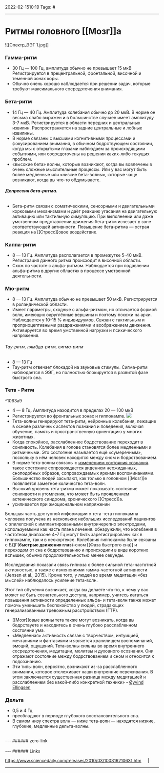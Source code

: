 2022-02-1510:19
Tags: #

---
# Ритмы головного [[Мозг]]а
![[Спектр_ЭЭГ 1.jpg]]
### **Гамма-ритм** 
- 30 Гц — 100 Гц, амплитуда обычно не превышает 15 мкВ Регистрируется в прецентральной, фронтальной, височной и теменной зонах коры.
- Обычно очень хорошо наблюдается при решении задач, которые требуют максимального сосредоточения внимания.

### Бета-ритм
- 14 Гц — 40 Гц. Амплитуда колебания обычно до 20 мкВ. В норме он весьма слабо выражен и в большинстве случаев имеет амплитуду 3-7 мкВ. Регистрируется в области передних и центральных извилин. Распространяется на задние центральные и лобные извилины.
- В норме связаны с высшими когнитивными процессами и фокусированием внимания, в обычном бодрствующем состоянии, когда мы с открытыми глазами наблюдаем за происходящими событиями, или сосредоточены на решении каких-либо текущих проблем.
- «высокие бета» волны, которые возникают, когда вы вовлечены в очень сложные мыслительные процессы. Или у вас могут быть более медленные или «низкие бета-волны», которые чаще возникают, когда вы что-то обдумываете.  
###### **Депрессия бета-ритма.**
- Бета-ритм связан с соматическими, сенсорными и двигательными корковыми механизмами и даёт реакцию угасания на двигательную активацию или тактильную симуляцию. При выполнении или даже умственном представлении движения бета-ритм исчезает в зоне соответствующей активности. Повышение бета-ритма — острая реакция на [[Стресс]]овое воздействие.

### Каппа-ритм
- 8 — 13 Гц. Амплитуда располагается в промежутке 5-40 мкВ. Регистрация данного ритма происходит в височной области.
- Схож по частоте с альфа-ритмом. Наблюдается при подавлении альфа-ритма в других областях в процессе умственной деятельности.

### Мю-ритм
- 8 — 13 Гц. Амплитуда обычно не превышает 50 мкВ. Регистрируется в роландической области.
- Имеет параметры, сходные с альфа-ритмом, но отличается формой волн, имеющих округлённые вершины и поэтому похожи на арки. Наблюдается у 10-15 % индивидуумов. Связан с тактильным и проприоцептивными раздражениями и воображением движения. Активируется во время умственной нагрузки и психического напряжения.
###### Тау-ритм, лямбда-ритм, сигма-ритм
- 8 — 13 Гц
- Тау-ритм отвечает блокадой на звуковые стимулы. Сигма-ритм наблюдается в ЭЭГ, но полностью блокируется в развитой фазе быстрого сна.

### Тета - Ритм

^1063a9

- 4 — 8 Гц. Амплитуда находится в пределах 20 —  100 мкВ
- Регистрируется во фронтальных зонах и гиппокампе.
![](https://upload.wikimedia.org/wikipedia/commons/5/58/Normal_EEG_of_mouse.png)
- Тета-волны генерируют тета-ритм, нейронные колебания, лежащие в основе различных аспектов познания и поведения, включая обучение, память и пространственную ориентацию у многих животных.
- Когда спокойное, расслабленное бодрствование переходит в сонливость. Колебания в голове становятся более медленными и ритмичными. Это состояние называется ещё «сумеречным», поскольку в нём человек находится между сном и бодрствованием.
- В норме тета-волны связаны с [изменением состояния сознания](https://ru.wikipedia.org/wiki/%D0%98%D0%B7%D0%BC%D0%B5%D0%BD%D1%91%D0%BD%D0%BD%D0%BE%D0%B5_%D1%81%D0%BE%D1%81%D1%82%D0%BE%D1%8F%D0%BD%D0%B8%D0%B5_%D1%81%D0%BE%D0%B7%D0%BD%D0%B0%D0%BD%D0%B8%D1%8F "Изменённое состояние сознания"). такое состояние сопровождается видением неожиданных, сноподобных образов, сопровождаемых яркими воспоминаниями. Большинство людей засыпают, как только в головном [[Мозг]]е появляется заметное количество тета-волн.
- Высокий уровень тета-ритма может показывать состояние сонливости и утомления, что может быть проявлением астенического синдрома, хронического [[Стресс]]а.
- усиливается при эмоциональном напряжении

Большая часть доступной информации о тета-тета гиппокампа человека получена из нескольких небольших исследований пациентов с эпилепсией с имплантированными внутричерепно электродами, используемыми как часть плана лечения. обнаружили, что колебания в частотном диапазоне 4–7 Гц могут быть зарегистрированы как в гиппокампе, так и в неокортексе. Колебания гиппокампа были связаны с БДГ(**быстрые движения глаз**)-сном [[Фаза быстрого сна]] и переходом от сна к бодрствованию и происходили в виде коротких вспышек, обычно продолжительностью менее секунды.

Исследования показали связь гипноза с более сильной тета-частотной активностью, а также с изменениями гамма-частотной активности (Jensen et al., 2015). Кроме того, у людей во время медитации «без мыслей» наблюдалось усиление тета-волн.

Этот тип обучения возникает, когда вы делаете что-то, к чему у вас может не быть сознательного доступа, например, учитесь кататься
повышения активности определенных альфа- и тета-волн также может помочь уменьшить беспокойство у людей, страдающих генерализованным тревожным расстройством (ГТР).
- [[Мозг]]овые волны тета также могут возникать, когда вы бодрствуете и находитесь в очень глубоко расслабленном состоянии ума.
- «Медленная» активность связан с творчеством, интуицией, мечтаниями и фантазиями и является хранилищем воспоминаний, эмоций, ощущений. Тета-волны сильны во время внутреннего сосредоточения, медитации, молитвы и духовного осознания. Они отражают состояние между бодрствованием и сном и относится к подсознанию.
- Эти типы волн, вероятно, возникают из-за расслабленного внимания, которое отслеживает наши внутренние переживания. В этом заключается существенная разница между медитацией и расслаблением без какой-либо конкретной техники» - [Øyvind Ellingsen](https://en.wikipedia.org/wiki/%C3%98yvind_Ellingsen)

### Дельта 
- 0,5 и 4 Гц 
- преобладают в периоде глубокого восстановительного сна.
- В самом низу спектра волн — ниже тета-волн — находятся низкие, глубокие, медленные дельта-волны.  


</br>
---
###### zero-link </br>

</br>
---
###### Links </br>

https://www.sciencedaily.com/releases/2010/03/100319210631.htm
 &emsp; | &emsp; 


---